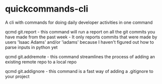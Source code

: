 # quickcommands-cli
A cli with commands for doing daily developer activities in one command


qcmd git.report
    - this command will run a report on all the git commits you have made from the past week
    - It only reports commits that were made by users 'Isaac Adams' and/or 'iadams' because I haven't figured out how to parse inputs in python yet

qcmd git.addremote
    - this command streamlines the process of adding an existing remote repo to a local repo

qcmd git.addignore
    - this command is a fast way of adding a .gitignore to your project